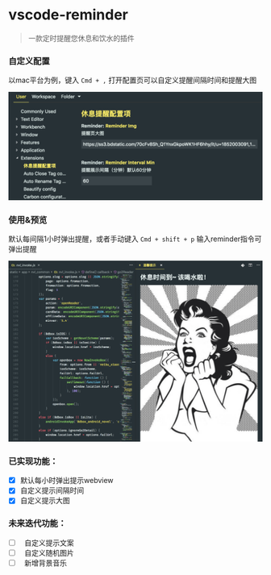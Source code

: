 # vscode-reminder

> 一款定时提醒您休息和饮水的插件

### 自定义配置

以mac平台为例，键入 `Cmd + ,` 打开配置页可以自定义提醒间隔时间和提醒大图

![](img/setting.png)

### 使用&预览

默认每间隔1小时弹出提醒，或者手动键入 `Cmd + shift + p` 输入reminder指令可弹出提醒

![](img/review.png)

### 已实现功能：
- [x]   默认每小时弹出提示webview
- [x]   自定义提示间隔时间
- [x]   自定义提示大图

### 未来迭代功能：
- [ ]   自定义提示文案
- [ ]   自定义随机图片
- [ ]   新增背景音乐